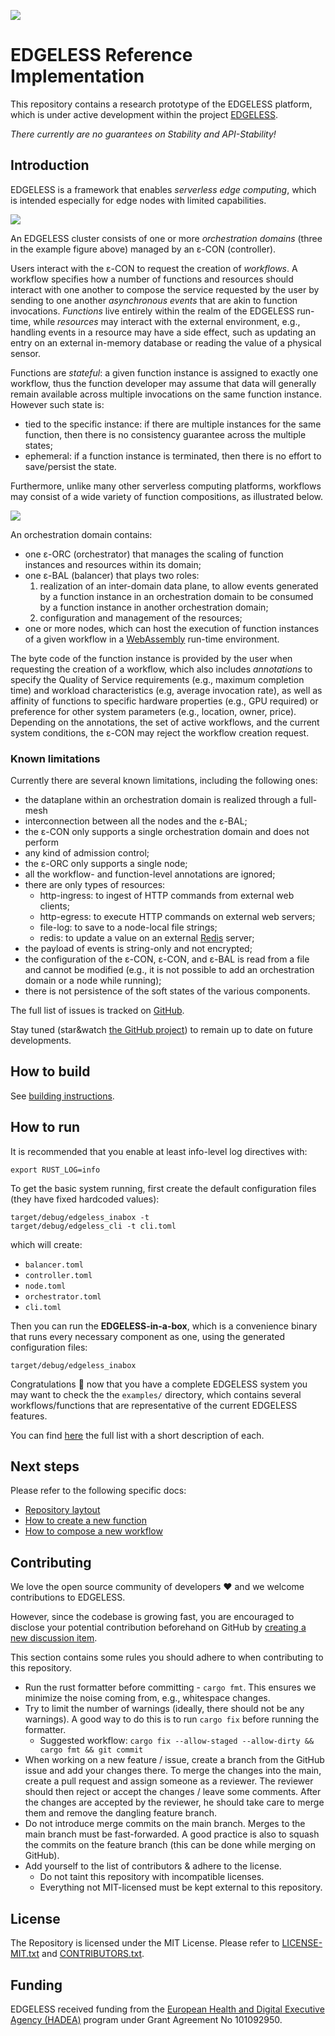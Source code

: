 ![](documentation/edgeless-logo-alpha-200.png)

# EDGELESS Reference Implementation

This repository contains a research prototype of the EDGELESS platform, which is
under active development within the project [EDGELESS](https://edgeless-project.eu/).

*There currently are no guarantees on Stability and API-Stability!*

## Introduction

EDGELESS is a framework that enables _serverless edge computing_, which is
intended especially for edge nodes with limited capabilities.

![](documentation/diagrams-high-level.png)

An EDGELESS cluster consists of one or more _orchestration domains_ (three in
the example figure above) managed by an ε-CON (controller).

Users interact with the ε-CON to request the creation of _workflows_.
A workflow specifies how a number of functions and resources should interact
with one another to compose the service requested by the user by sending to one
another _asynchronous events_ that are akin to function invocations.
_Functions_ live entirely within the realm of the EDGELESS run-time, while
_resources_ may interact with the external environment, e.g., handling events
in a resource may have a side effect, such as updating an entry on an external
in-memory database or reading the value of a physical sensor.

Functions are _stateful_: a given function instance is assigned to exactly one
workflow, thus the function developer may assume that data will generally
remain available across multiple invocations on the same function instance.
However such state is:

- tied to the specific instance: if there are multiple instances for the same
function, then there is no consistency guarantee across the multiple states;
- ephemeral: if a function instance is terminated, then there is no effort to
save/persist the state.

Furthermore, unlike many other serverless computing platforms, workflows may
consist of a wide variety of function compositions, as illustrated below.

![](documentation/diagrams-workflows.png)

An orchestration domain contains:

- one ε-ORC (orchestrator) that manages the scaling of function instances and
resources within its domain;
- one ε-BAL (balancer) that plays two roles:
  1) realization of an inter-domain data plane, to allow events generated by a
  function instance in an orchestration domain to be consumed by a function
  instance in another orchestration domain;
  2) configuration and management of the resources;
- one or more nodes, which can host the execution of function instances of a
given workflow in a [WebAssembly](https://webassembly.org/) run-time environment.

The byte code of the function instance is provided by the user when requesting
the creation of a workflow, which also includes _annotations_ to specify the
Quality of Service requirements (e.g., maximum completion time) and workload
characteristics (e.g, average invocation rate), as well as affinity of
functions to specific hardware properties (e.g., GPU required) or preference
for other system parameters (e.g., location, owner, price).
Depending on the annotations, the set of active workflows, and the current
system conditions, the ε-CON may reject the workflow creation request.

### Known limitations

Currently there are several known limitations, including the following ones:

- the dataplane within an orchestration domain is realized through a full-mesh
- interconnection between all the nodes and the ε-BAL;
- the ε-CON only supports a single orchestration domain and does not perform
- any kind of admission control;
- the ε-ORC only supports a single node;
- all the workflow- and function-level annotations are ignored;
- there are only types of resources:
  - http-ingress: to ingest of HTTP commands from external web clients;
  - http-egress: to execute HTTP commands on external web servers;
  - file-log: to save to a node-local file strings;
  - redis: to update a value on an external [Redis](https://redis.io/) server;
- the payload of events is string-only and not encrypted;
- the configuration of the ε-CON, ε-CON, and ε-BAL is read from a file and
cannot be modified (e.g., it is not possible to add an orchestration domain
or a node while running);
- there is not persistence of the soft states of the various components.

The full list of issues is tracked on
[GitHub](https://github.com/edgeless-project/edgeless/issues).

Stay tuned (star&watch [the GitHub project](https://github.com/edgeless-project/edgeless))
to remain up to date on future developments.

## How to build

See [building instructions](BUILDING.md).

## How to run

It is recommended that you enable at least info-level log directives with:

```
export RUST_LOG=info
```

To get the basic system running, first create the default configuration files
(they have fixed hardcoded values):

```
target/debug/edgeless_inabox -t 
target/debug/edgeless_cli -t cli.toml
```

which will create:

- `balancer.toml`
- `controller.toml`
- `node.toml`
- `orchestrator.toml`
- `cli.toml`

Then you can run the **EDGELESS-in-a-box**, which is a convenience binary that
runs every necessary component as one, using the generated configuration files:

```
target/debug/edgeless_inabox
```

Congratulations 🎉 now that you have a complete EDGELESS system you may want to check the the `examples/` directory, which contains several workflows/functions that are representative of the current EDGELESS features.

You can find [here](examples/README.md) the full list with a short description of each.

## Next steps

Please refer to the following specific docs:

- [Repository laytout](documentation/repository_layout.md)
- [How to create a new function](documentation/rust_functions.md)
- [How to compose a new workflow](documentation/workflows.md)

## Contributing

We love the open source community of developers ❤️ and we welcome contributions to EDGELESS.

However, since the codebase is growing fast, you are encouraged to disclose your potential contribution beforehand on GitHub by [creating a new discussion item](https://github.com/edgeless-project/edgeless/discussions/new/choose).

This section contains some rules you should adhere to when contributing to this repository.

* Run the rust formatter before committing - `cargo fmt`. This ensures we
  minimize the noise coming from, e.g., whitespace changes.
* Try to limit the number of warnings (ideally, there should not be any
  warnings). A good way to do this is to run `cargo fix` before running the
  formatter.
    *  Suggested workflow: `cargo fix --allow-staged --allow-dirty && cargo fmt
       && git commit`
* When working on a new feature / issue, create a branch from the GitHub issue
  and add your changes there. To merge the changes into the main, create a pull
  request and assign someone as a reviewer. The reviewer should then reject or
  accept the changes / leave some comments. After the changes are accepted by
  the reviewer, he should take care to merge them and remove the dangling
  feature branch.
* Do not introduce merge commits on the main branch. Merges to the main branch
  must be fast-forwarded. A good practice is also to squash the commits on the
  feature branch (this can be done while merging on GitHub).
* Add yourself to the list of contributors & adhere to the license.
    * Do not taint this repository with incompatible licenses.
    * Everything not MIT-licensed must be kept external to this repository.

## License

The Repository is licensed under the MIT License. Please refer to
[LICENSE-MIT.txt](LICENSE-MIT.txt) and [CONTRIBUTORS.txt](CONTRIBUTORS.txt). 

## Funding

EDGELESS received funding from the [European Health and Digital Executive Agency
 (HADEA)](https://hadea.ec.europa.eu/) program under Grant Agreement No 101092950.
